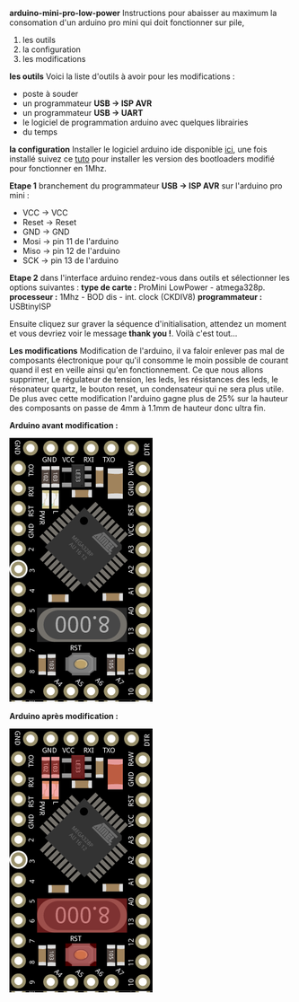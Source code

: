 **arduino-mini-pro-low-power**
Instructions pour abaisser au maximum la consomation d'un arduino pro mini qui doit fonctionner sur pile,

 1. les outils
 2. la configuration
 3. les modifications

**les outils**
Voici la liste d'outils à avoir pour les modifications :

 

 - poste à souder
 - un programmateur **USB -> ISP AVR** 
 - un programmateur **USB -> UART** 
 - le logiciel de programmation arduino avec quelques librairies
 - du temps

**la configuration**
Installer le logiciel arduino ide disponible [ici](https://www.arduino.cc/en/Main/Software), une fois installé suivez ce [tuto](https://github.com/joe-speedboat/Arduino-LowPower) pour installer les version des bootloaders modifié pour fonctionner en 1Mhz.

**Etape 1**
branchement du programmateur **USB -> ISP AVR** sur l'arduino pro mini :

- VCC -> VCC
- Reset -> Reset
- GND -> GND
- Mosi -> pin 11 de l'arduino
- Miso -> pin 12 de l'arduino
- SCK -> pin 13 de l'arduino

**Etape 2**
dans l'interface arduino rendez-vous dans outils et sélectionner les options suivantes :
**type de carte :** ProMini LowPower - atmega328p.
**processeur :** 1Mhz - BOD dis - int. clock (CKDIV8)
**programmateur :** USBtinyISP

Ensuite cliquez sur graver la séquence d'initialisation, attendez un moment et vous devriez voir le message **thank you !**. Voilà c'est tout...

**Les modifications**
Modification de l'arduino, il va faloir enlever pas mal de composants électronique pour qu'il consomme le moin possible de courant quand il est en veille ainsi qu'en fonctionnement. Ce que nous allons supprimer, Le régulateur de tension, les leds, les résistances des leds, le résonateur quartz, le bouton reset, un condensateur qui ne sera plus utile. De plus avec cette modification l'arduino gagne plus de 25% sur la hauteur des composants on passe de 4mm à 1.1mm de hauteur donc ultra fin.

**Arduino avant modification :**

![arduino pro mini avant modification](https://github.com/prophetmaster/arduino-mini-pro-low-power/blob/master/arduino_pro_mini.png)

**Arduino après modification :**

![arduino pro mini après modification](https://github.com/prophetmaster/arduino-mini-pro-low-power/blob/master/arduino_pro_modification.png)
